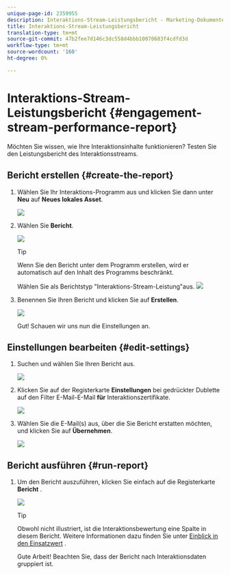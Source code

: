 ```yaml
---
unique-page-id: 2359955
description: Interaktions-Stream-Leistungsbericht - Marketing-Dokumente - Produktdokumentation
title: Interaktions-Stream-Leistungsbericht
translation-type: tm+mt
source-git-commit: 47b2fee7d146c3dc558d4bbb10070683f4cdfd3d
workflow-type: tm+mt
source-wordcount: '160'
ht-degree: 0%

---
```



# Interaktions-Stream-Leistungsbericht {#engagement-stream-performance-report}

Möchten Sie wissen, wie Ihre Interaktionsinhalte funktionieren? Testen Sie den Leistungsbericht des Interaktionsstreams.

## Bericht erstellen {#create-the-report}

1. Wählen Sie Ihr Interaktions-Programm aus und klicken Sie dann unter **Neu** auf **Neues lokales Asset**.

   ![](assets/localassetnutring.jpg)

1. Wählen Sie **Bericht**.

   ![](assets/image2014-9-15-18-3a23-3a59.png)

   >[!TIP]
   >
   >Wenn Sie den Bericht unter dem Programm erstellen, wird er automatisch auf den Inhalt des Programms beschränkt.

   Wählen Sie als Berichtstyp &quot;Interaktions-Stream-Leistung&quot;aus.
   ![](assets/engagementreportchoose.png)

1. Benennen Sie Ihren Bericht und klicken Sie auf **Erstellen**.

   ![](assets/image2014-9-15-18-3a24-3a23.png)

   Gut! Schauen wir uns nun die Einstellungen an.

## Einstellungen bearbeiten {#edit-settings}

1. Suchen und wählen Sie Ihren Bericht aus.

   ![](assets/engagementperformancereport.jpg)

1. Klicken Sie auf der Registerkarte **Einstellungen** bei gedrückter Dublette auf den Filter E-Mail-E-Mail **für** Interaktionszertifikate.

   ![](assets/image2014-9-15-18-3a25-3a4.png)

1. Wählen Sie die E-Mail(s) aus, über die Sie Bericht erstatten möchten, und klicken Sie auf **Übernehmen**.

   ![](assets/engagementfilter.jpg)

## Bericht ausführen {#run-report}

1. Um den Bericht auszuführen, klicken Sie einfach auf die Registerkarte **Bericht** .

   ![](assets/image2014-9-15-18-3a25-3a15.png)

   >[!TIP]
   >
   >
   >Obwohl nicht illustriert, ist die Interaktionsbewertung eine Spalte in diesem Bericht. Weitere Informationen dazu finden Sie unter [Einblick in den Einsatzwert](understanding-the-engagement-score.md) .

   Gute Arbeit! Beachten Sie, dass der Bericht nach Interaktionsdaten gruppiert ist.

